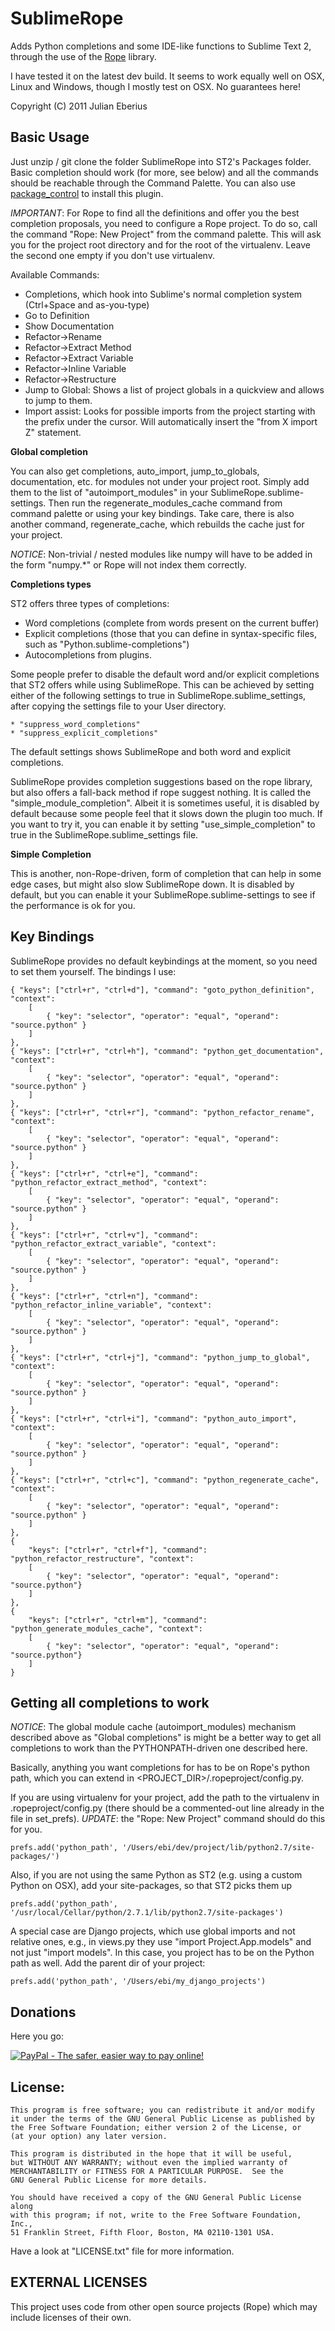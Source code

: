 **SublimeRope**
===========================

Adds Python completions and some IDE-like functions to Sublime Text 2, through the use of the [Rope](http://rope.sourceforge.net/) library.

I have tested it on the latest dev build. It seems to work equally well on OSX, Linux and Windows, though I mostly test on OSX.
No guarantees here!

Copyright (C) 2011 Julian Eberius

Basic Usage
-----------

Just unzip / git clone the folder SublimeRope into ST2's Packages folder. Basic completion should work (for more, see below) and all the commands should be reachable through the Command Palette. You can also use [package_control](http://wbond.net/sublime_packages/package_control) to install this plugin.

*IMPORTANT*: For Rope to find all the definitions and offer you the best completion proposals, you need to configure a Rope project.
To do so, call the command "Rope: New Project" from the command palette. This will ask you for the
project root directory and for the root of the virtualenv. Leave the second one empty if you don't use virtualenv.

Available Commands:

* Completions, which hook into Sublime's normal completion system (Ctrl+Space and as-you-type)
* Go to Definition
* Show Documentation
* Refactor->Rename
* Refactor->Extract Method
* Refactor->Extract Variable
* Refactor->Inline Variable
* Refactor->Restructure
* Jump to Global: Shows a list of project globals in a quickview and allows to jump to them.
* Import assist: Looks for possible imports from the project starting with the prefix under the cursor. Will automatically insert the "from X import Z" statement.

**Global completion**

You can also get completions, auto_import, jump_to_globals, documentation, etc. for modules not under your project root.
Simply add them to the list of "autoimport_modules" in your SublimeRope.sublime-settings. Then run the
regenerate_modules_cache command from command palette or using your key bindings. Take care, there is also another command,
regenerate_cache, which rebuilds the cache just for your project.

*NOTICE*: Non-trivial / nested modules like numpy will have to be added in the form "numpy.*" or Rope will not index them correctly.

**Completions types**

ST2 offers three types of completions:

* Word completions (complete from words present on the current buffer)
* Explicit completions (those that you can define in syntax-specific files, such as "Python.sublime-completions")
* Autocompletions from plugins.

 Some people prefer to disable the default word and/or explicit completions that ST2 offers while using SublimeRope. This can be achieved by setting either of the following settings to true in SublimeRope.sublime_settings, after copying the settings file to your User directory.

    * "suppress_word_completions"
    * "suppress_explicit_completions"

 The default settings shows SublimeRope and both word and explicit completions.

SublimeRope provides completion suggestions based on the rope library, but also offers a fall-back method if rope suggest nothing. It is called the "simple_module_completion". Albeit it is sometimes useful, it is disabled by default because some people feel that it slows down the plugin too much. If you want to try it, you can enable it by setting "use_simple_completion" to true in the SublimeRope.sublime_settings file.

**Simple Completion**

This is another, non-Rope-driven, form of completion that can help in some edge cases, but might also slow SublimeRope down. It is disabled by default,
but you can enable it your SublimeRope.sublime-settings to see if the performance is ok for you.


Key Bindings
------------

SublimeRope provides no default keybindings at the moment, so you need to set them yourself. The bindings I use:

    { "keys": ["ctrl+r", "ctrl+d"], "command": "goto_python_definition", "context":
        [
            { "key": "selector", "operator": "equal", "operand": "source.python" }
        ]
    },
    { "keys": ["ctrl+r", "ctrl+h"], "command": "python_get_documentation", "context":
        [
            { "key": "selector", "operator": "equal", "operand": "source.python" }
        ]
    },
    { "keys": ["ctrl+r", "ctrl+r"], "command": "python_refactor_rename", "context":
        [
            { "key": "selector", "operator": "equal", "operand": "source.python" }
        ]
    },
    { "keys": ["ctrl+r", "ctrl+e"], "command": "python_refactor_extract_method", "context":
        [
            { "key": "selector", "operator": "equal", "operand": "source.python" }
        ]
    },
    { "keys": ["ctrl+r", "ctrl+v"], "command": "python_refactor_extract_variable", "context":
        [
            { "key": "selector", "operator": "equal", "operand": "source.python" }
        ]
    },
    { "keys": ["ctrl+r", "ctrl+n"], "command": "python_refactor_inline_variable", "context":
        [
            { "key": "selector", "operator": "equal", "operand": "source.python" }
        ]
    },
    { "keys": ["ctrl+r", "ctrl+j"], "command": "python_jump_to_global", "context":
        [
            { "key": "selector", "operator": "equal", "operand": "source.python" }
        ]
    },
    { "keys": ["ctrl+r", "ctrl+i"], "command": "python_auto_import", "context":
        [
            { "key": "selector", "operator": "equal", "operand": "source.python" }
        ]
    },
    { "keys": ["ctrl+r", "ctrl+c"], "command": "python_regenerate_cache", "context":
        [
            { "key": "selector", "operator": "equal", "operand": "source.python" }
        ]
    },
    {
        "keys": ["ctrl+r", "ctrl+f"], "command": "python_refactor_restructure", "context":
        [
            { "key": "selector", "operator": "equal", "operand": "source.python"}
        ]
    },
    {
        "keys": ["ctrl+r", "ctrl+m"], "command": "python_generate_modules_cache", "context":
        [
            { "key": "selector", "operator": "equal", "operand": "source.python"}
        ]
    }


Getting all completions to work
-------------------------------

*NOTICE*: The global module cache (autoimport_modules) mechanism described above as "Global completions" is might be a better way to get all completions to work than the PYTHONPATH-driven one described here.

Basically, anything you want completions for has to be on Rope's python path, which you can extend in <PROJECT_DIR>/.ropeproject/config.py.

If you are using virtualenv for your project, add the path to the virtualenv in .ropeproject/config.py (there should be a commented-out line already in the file in set_prefs). *UPDATE*: the "Rope: New Project" command should do this for you.

    prefs.add('python_path', '/Users/ebi/dev/project/lib/python2.7/site-packages/')

Also, if you are not using the same Python as ST2 (e.g. using a custom Python on OSX), add your site-packages, so that ST2 picks them up

    prefs.add('python_path', '/usr/local/Cellar/python/2.7.1/lib/python2.7/site-packages')

A special case are Django projects, which use global imports and not relative ones, e.g., in views.py they use "import Project.App.models" and not just "import models". In this case, you project has to be on the Python path as well. Add the parent dir of your project:

    prefs.add('python_path', '/Users/ebi/my_django_projects')



Donations
---------

Here you go:

[![PayPal - The safer, easier way to pay online!](https://www.paypalobjects.com/WEBSCR-640-20110429-1/en_US/i/btn/btn_donate_SM.gif)](https://www.paypal.com/us/cgi-bin/webscr?cmd=_s-xclick&hosted_button_id=EVBU58TZPQH8J)

License:
--------

    This program is free software; you can redistribute it and/or modify
    it under the terms of the GNU General Public License as published by
    the Free Software Foundation; either version 2 of the License, or
    (at your option) any later version.

    This program is distributed in the hope that it will be useful,
    but WITHOUT ANY WARRANTY; without even the implied warranty of
    MERCHANTABILITY or FITNESS FOR A PARTICULAR PURPOSE.  See the
    GNU General Public License for more details.

    You should have received a copy of the GNU General Public License along
    with this program; if not, write to the Free Software Foundation, Inc.,
    51 Franklin Street, Fifth Floor, Boston, MA 02110-1301 USA.

Have a look at "LICENSE.txt" file for more information.

EXTERNAL LICENSES
-----------------
This project uses code from other open source projects (Rope)
which may include licenses of their own.
